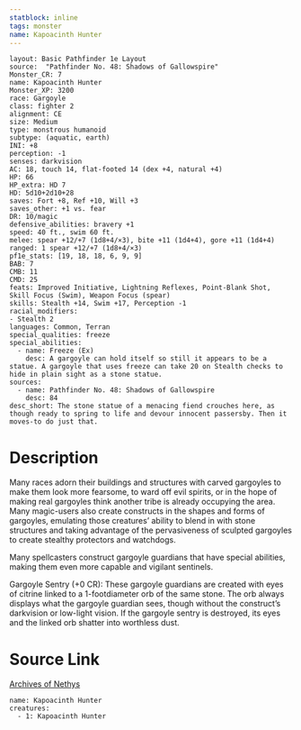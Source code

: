 ```yaml
---
statblock: inline
tags: monster
name: Kapoacinth Hunter
---
```

```statblock
layout: Basic Pathfinder 1e Layout
source:  "Pathfinder No. 48: Shadows of Gallowspire"
Monster_CR: 7
name: Kapoacinth Hunter
Monster_XP: 3200
race: Gargoyle
class: fighter 2
alignment: CE
size: Medium
type: monstrous humanoid
subtype: (aquatic, earth)
INI: +8
perception: -1
senses: darkvision
AC: 18, touch 14, flat-footed 14 (dex +4, natural +4)
HP: 66
HP_extra: HD 7
HD: 5d10+2d10+28
saves: Fort +8, Ref +10, Will +3
saves_other: +1 vs. fear
DR: 10/magic
defensive_abilities: bravery +1
speed: 40 ft., swim 60 ft.
melee: spear +12/+7 (1d8+4/×3), bite +11 (1d4+4), gore +11 (1d4+4)
ranged: 1 spear +12/+7 (1d8+4/×3)
pf1e_stats: [19, 18, 18, 6, 9, 9]
BAB: 7
CMB: 11
CMD: 25
feats: Improved Initiative, Lightning Reflexes, Point-Blank Shot, Skill Focus (Swim), Weapon Focus (spear)
skills: Stealth +14, Swim +17, Perception -1
racial_modifiers:
- Stealth 2
languages: Common, Terran
special_qualities: freeze
special_abilities:
  - name: Freeze (Ex)
    desc: A gargoyle can hold itself so still it appears to be a statue. A gargoyle that uses freeze can take 20 on Stealth checks to hide in plain sight as a stone statue.
sources:
  - name: Pathfinder No. 48: Shadows of Gallowspire
    desc: 84
desc_short: The stone statue of a menacing fiend crouches here, as though ready to spring to life and devour innocent passersby. Then it moves-to do just that.
```
# Description
Many races adorn their buildings and structures with carved gargoyles to make them look more fearsome, to ward off evil spirits, or in the hope of making real gargoyles think another tribe is already occupying the area. Many magic-users also create constructs in the shapes and forms of gargoyles, emulating those creatures’ ability to blend in with stone structures and taking advantage of the pervasiveness of sculpted gargoyles to create stealthy protectors and watchdogs.

Many spellcasters construct gargoyle guardians that have special abilities, making them even more capable and vigilant sentinels.

Gargoyle Sentry (+0 CR): These gargoyle guardians are created with eyes of citrine linked to a 1-footdiameter orb of the same stone. The orb always displays what the gargoyle guardian sees, though without the construct’s darkvision or low-light vision. If the gargoyle sentry is destroyed, its eyes and the linked orb shatter into worthless dust.
# Source Link
[Archives of Nethys](https://aonprd.com/MonsterDisplay.aspx?ItemName=Kapoacinth%20Hunter)
```encounter-table
name: Kapoacinth Hunter
creatures:
  - 1: Kapoacinth Hunter
```
